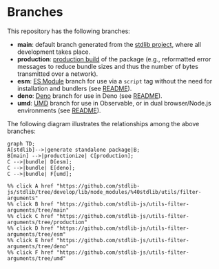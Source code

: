 <!--

@license Apache-2.0

Copyright (c) 2022 The Stdlib Authors.

Licensed under the Apache License, Version 2.0 (the "License");
you may not use this file except in compliance with the License.
You may obtain a copy of the License at

    http://www.apache.org/licenses/LICENSE-2.0

Unless required by applicable law or agreed to in writing, software
distributed under the License is distributed on an "AS IS" BASIS,
WITHOUT WARRANTIES OR CONDITIONS OF ANY KIND, either express or implied.
See the License for the specific language governing permissions and
limitations under the License.

-->

# Branches

This repository has the following branches:

-   **main**: default branch generated from the [stdlib project][stdlib-url], where all development takes place.
-   **production**: [production build][production-url] of the package (e.g., reformatted error messages to reduce bundle sizes and thus the number of bytes transmitted over a network).
-   **esm**: [ES Module][esm-url] branch for use via a `script` tag without the need for installation and bundlers (see [README][esm-readme]).
-   **deno**: [Deno][deno-url] branch for use in Deno (see [README][deno-readme]).
-   **umd**: [UMD][umd-url] branch for use in Observable, or in dual browser/Node.js environments (see [README][umd-readme]).

The following diagram illustrates the relationships among the above branches:

```mermaid
graph TD;
A[stdlib]-->|generate standalone package|B;
B[main] -->|productionize| C[production];
C -->|bundle| D[esm];
C -->|bundle| E[deno];
C -->|bundle| F[umd];

%% click A href "https://github.com/stdlib-js/stdlib/tree/develop/lib/node_modules/%40stdlib/utils/filter-arguments"
%% click B href "https://github.com/stdlib-js/utils-filter-arguments/tree/main"
%% click C href "https://github.com/stdlib-js/utils-filter-arguments/tree/production"
%% click D href "https://github.com/stdlib-js/utils-filter-arguments/tree/esm"
%% click E href "https://github.com/stdlib-js/utils-filter-arguments/tree/deno"
%% click F href "https://github.com/stdlib-js/utils-filter-arguments/tree/umd"
```

[stdlib-url]: https://github.com/stdlib-js/stdlib/tree/develop/lib/node_modules/%40stdlib/utils/filter-arguments
[production-url]: https://github.com/stdlib-js/utils-filter-arguments/tree/production
[deno-url]: https://github.com/stdlib-js/utils-filter-arguments/tree/deno
[deno-readme]: https://github.com/stdlib-js/utils-filter-arguments/blob/deno/README.md
[umd-url]: https://github.com/stdlib-js/utils-filter-arguments/tree/umd
[umd-readme]: https://github.com/stdlib-js/utils-filter-arguments/blob/umd/README.md
[esm-url]: https://github.com/stdlib-js/utils-filter-arguments/tree/esm
[esm-readme]: https://github.com/stdlib-js/utils-filter-arguments/blob/esm/README.md